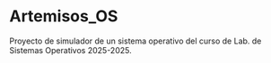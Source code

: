 # Artemisos_OS
Proyecto de simulador de un sistema operativo del curso de Lab. de Sistemas Operativos 2025-2025.
